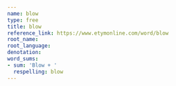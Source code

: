 ```yaml
---
name: blow
type: free
title: blow
reference_link: https://www.etymonline.com/word/blow
root_name: 
root_language: 
denotation: 
word_sums:
- sum: 'Blow + '
  respelling: blow
---
```

